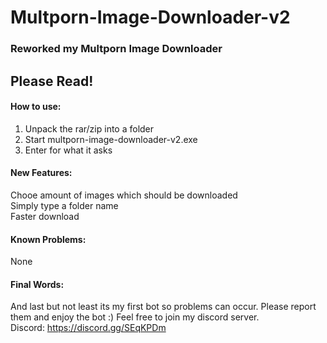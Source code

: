 # Multporn-Image-Downloader-v2  

### Reworked my Multporn Image Downloader  

## Please Read!  

#### How to use:  

1. Unpack the rar/zip into a folder  
2. Start multporn-image-downloader-v2.exe  
3. Enter for what it asks  


#### New Features:  

Chooe amount of images which should be downloaded  
Simply type a folder name  
Faster download  


#### Known Problems:  

None  


#### Final Words:  

And last but not least its my first bot so problems can occur. Please report them and enjoy the bot :) Feel free to join my discord server.  
Discord: https://discord.gg/SEqKPDm
